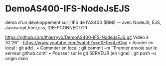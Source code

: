 # DemoAS400-IFS-NodeJsEJS
démo d'un développement sur l'IFS de l'AS400 (IBMi) -- avec NodeJS, EJS, Javascript,html,css,  IDB-PCONNECTOR



https://github.com/thierryvo/DemoAS400-IFS-NodeJsEJS.git
Vidéo à 32’26’’ : https://www.youtube.com/watch?v=eXF0epLeCgo
•	Ajouter en local : git add .
•	Commiter en local : git commit –m ’’Premier envoie sur le serveur github.com’’
•	Pousser sur le git SERVEUR (en ligne) : git push –u origin main

